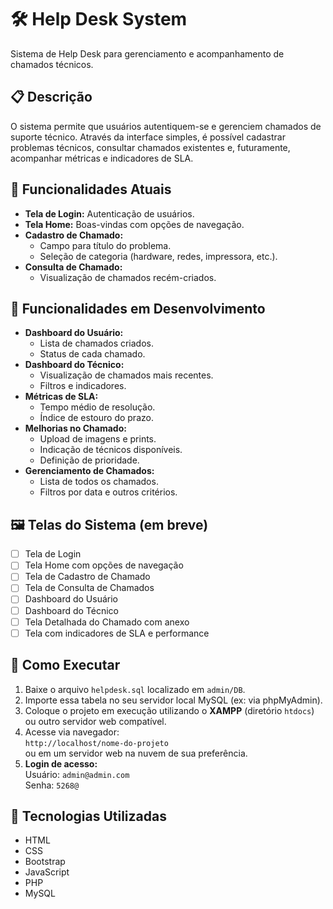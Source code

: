 # 🛠️ Help Desk System

Sistema de Help Desk para gerenciamento e acompanhamento de chamados técnicos.

## 📋 Descrição

O sistema permite que usuários autentiquem-se e gerenciem chamados de suporte técnico. Através da interface simples, é possível cadastrar problemas técnicos, consultar chamados existentes e, futuramente, acompanhar métricas e indicadores de SLA.

## 🔐 Funcionalidades Atuais

- **Tela de Login:** Autenticação de usuários.
- **Tela Home:** Boas-vindas com opções de navegação.
- **Cadastro de Chamado:**
  - Campo para título do problema.
  - Seleção de categoria (hardware, redes, impressora, etc.).
- **Consulta de Chamado:**
  - Visualização de chamados recém-criados.

## 🚧 Funcionalidades em Desenvolvimento

- **Dashboard do Usuário:**
  - Lista de chamados criados.
  - Status de cada chamado.
- **Dashboard do Técnico:**
  - Visualização de chamados mais recentes.
  - Filtros e indicadores.
- **Métricas de SLA:**
  - Tempo médio de resolução.
  - Índice de estouro do prazo.
- **Melhorias no Chamado:**
  - Upload de imagens e prints.
  - Indicação de técnicos disponíveis.
  - Definição de prioridade.
- **Gerenciamento de Chamados:**
  - Lista de todos os chamados.
  - Filtros por data e outros critérios.

## 🖼️ Telas do Sistema (em breve)

- [ ] Tela de Login  
- [ ] Tela Home com opções de navegação  
- [ ] Tela de Cadastro de Chamado  
- [ ] Tela de Consulta de Chamados  
- [ ] Dashboard do Usuário  
- [ ] Dashboard do Técnico  
- [ ] Tela Detalhada do Chamado com anexo  
- [ ] Tela com indicadores de SLA e performance  

## 🚀 Como Executar

1. Baixe o arquivo `helpdesk.sql` localizado em `admin/DB`.
2. Importe essa tabela no seu servidor local MySQL (ex: via phpMyAdmin).
3. Coloque o projeto em execução utilizando o **XAMPP** (diretório `htdocs`) ou outro servidor web compatível.
4. Acesse via navegador:  
   `http://localhost/nome-do-projeto`  
   ou em um servidor web na nuvem de sua preferência.
5. **Login de acesso:**  
   Usuário: `admin@admin.com`  
   Senha: `5268@`

## 🧰 Tecnologias Utilizadas

- HTML
- CSS
- Bootstrap
- JavaScript
- PHP
- MySQL
